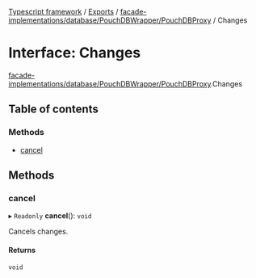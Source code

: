 [Typescript framework](../index.md) / [Exports](../modules.md) / [facade-implementations/database/PouchDBWrapper/PouchDBProxy](../modules/facade_implementations_database_PouchDBWrapper_PouchDBProxy.md) / Changes

# Interface: Changes

[facade-implementations/database/PouchDBWrapper/PouchDBProxy](../modules/facade_implementations_database_PouchDBWrapper_PouchDBProxy.md).Changes

## Table of contents

### Methods

- [cancel](facade_implementations_database_PouchDBWrapper_PouchDBProxy.Changes.md#cancel)

## Methods

### cancel

▸ `Readonly` **cancel**(): `void`

Cancels changes.

#### Returns

`void`
